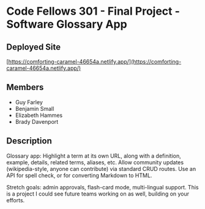 # Code Fellows 301 - Final Project - Software Glossary App

## Deployed Site

[https://comforting-caramel-46654a.netlify.app/](https://comforting-caramel-46654a.netlify.app/)

## Members

- Guy Farley
- Benjamin Small
- Elizabeth Hammes
- Brady Davenport

## Description

Glossary app: Highlight a term at its own URL, along with a definition, example, details, related terms, aliases, etc. Allow community updates (wikipedia-style, anyone can contribute) via standard CRUD routes. Use an API for spell check, or for converting Markdown to HTML.

Stretch goals: admin approvals, flash-card mode, multi-lingual support. This is a project I could see future teams working on as well, building on your efforts.
